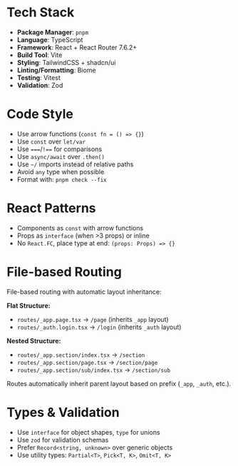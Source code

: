# Tech Stack
- **Package Manager**: `pnpm`
- **Language**: TypeScript
- **Framework**: React + React Router 7.6.2+
- **Build Tool**: Vite
- **Styling**: TailwindCSS + shadcn/ui
- **Linting/Formatting**: Biome
- **Testing**: Vitest
- **Validation**: Zod

# Code Style
- Use arrow functions (`const fn = () => {}`)
- Use `const` over `let/var`
- Use `===`/`!==` for comparisons
- Use `async/await` over `.then()`
- Use `~/` imports instead of relative paths
- Avoid `any` type when possible
- Format with: `pnpm check --fix`

# React Patterns
- Components as `const` with arrow functions
- Props as `interface` (when >3 props) or inline
- No `React.FC`, place type at end: `(props: Props) => {}`

# File-based Routing
File-based routing with automatic layout inheritance:

**Flat Structure:**
- `routes/_app.page.tsx` → `/page` (inherits `_app` layout)
- `routes/_auth.login.tsx` → `/login` (inherits `_auth` layout)

**Nested Structure:**
- `routes/_app.section/index.tsx` → `/section`
- `routes/_app.section/page.tsx` → `/section/page`
- `routes/_app.section/sub/index.tsx` → `/section/sub`

Routes automatically inherit parent layout based on prefix (`_app`, `_auth`, etc.).

# Types & Validation
- Use `interface` for object shapes, `type` for unions
- Use `zod` for validation schemas
- Prefer `Record<string, unknown>` over generic objects
- Use utility types: `Partial<T>`, `Pick<T, K>`, `Omit<T, K>`